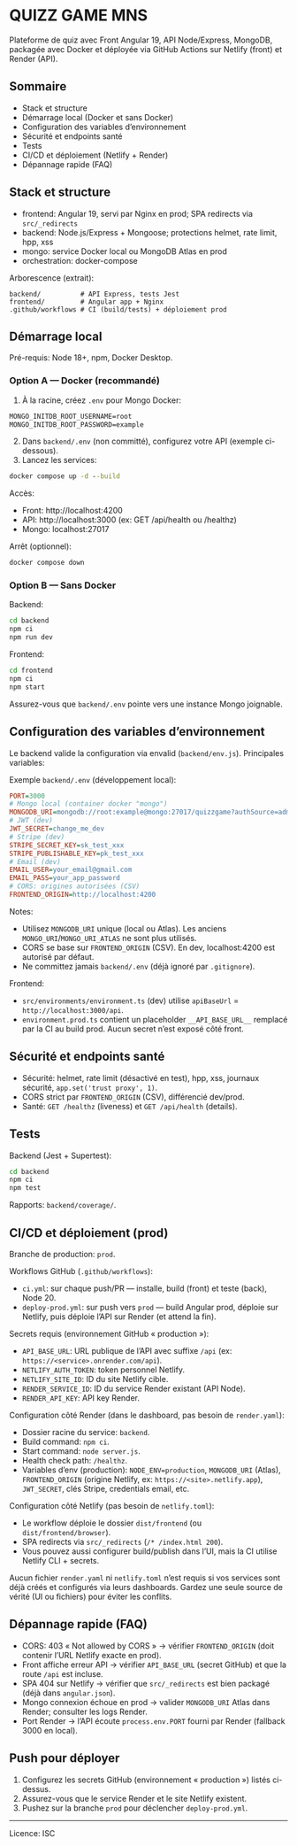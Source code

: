 # QUIZZ GAME MNS

Plateforme de quiz avec Front Angular 19, API Node/Express, MongoDB, packagée avec Docker et déployée via GitHub Actions sur Netlify (front) et Render (API).

## Sommaire

- Stack et structure
- Démarrage local (Docker et sans Docker)
- Configuration des variables d’environnement
- Sécurité et endpoints santé
- Tests
- CI/CD et déploiement (Netlify + Render)
- Dépannage rapide (FAQ)

## Stack et structure

- frontend: Angular 19, servi par Nginx en prod; SPA redirects via `src/_redirects`
- backend: Node.js/Express + Mongoose; protections helmet, rate limit, hpp, xss
- mongo: service Docker local ou MongoDB Atlas en prod
- orchestration: docker-compose

Arborescence (extrait):

```
backend/          # API Express, tests Jest
frontend/         # Angular app + Nginx
.github/workflows # CI (build/tests) + déploiement prod
```

## Démarrage local

Pré-requis: Node 18+, npm, Docker Desktop.

### Option A — Docker (recommandé)

1) À la racine, créez `.env` pour Mongo Docker:

```cmd
MONGO_INITDB_ROOT_USERNAME=root
MONGO_INITDB_ROOT_PASSWORD=example
```

2) Dans `backend/.env` (non committé), configurez votre API (exemple ci-dessous).
3) Lancez les services:

```cmd
docker compose up -d --build
```

Accès:
- Front: http://localhost:4200
- API: http://localhost:3000 (ex: GET /api/health ou /healthz)
- Mongo: localhost:27017

Arrêt (optionnel):

```cmd
docker compose down
```

### Option B — Sans Docker

Backend:

```cmd
cd backend
npm ci
npm run dev
```

Frontend:

```cmd
cd frontend
npm ci
npm start
```

Assurez-vous que `backend/.env` pointe vers une instance Mongo joignable.

## Configuration des variables d’environnement

Le backend valide la configuration via envalid (`backend/env.js`). Principales variables:

Exemple `backend/.env` (développement local):

```ini
PORT=3000
# Mongo local (container docker "mongo")
MONGODB_URI=mongodb://root:example@mongo:27017/quizzgame?authSource=admin
# JWT (dev)
JWT_SECRET=change_me_dev
# Stripe (dev)
STRIPE_SECRET_KEY=sk_test_xxx
STRIPE_PUBLISHABLE_KEY=pk_test_xxx
# Email (dev)
EMAIL_USER=your_email@gmail.com
EMAIL_PASS=your_app_password
# CORS: origines autorisées (CSV)
FRONTEND_ORIGIN=http://localhost:4200
```

Notes:
- Utilisez `MONGODB_URI` unique (local ou Atlas). Les anciens `MONGO_URI`/`MONGO_URI_ATLAS` ne sont plus utilisés.
- CORS se base sur `FRONTEND_ORIGIN` (CSV). En dev, localhost:4200 est autorisé par défaut.
- Ne committez jamais `backend/.env` (déjà ignoré par `.gitignore`).

Frontend:
- `src/environments/environment.ts` (dev) utilise `apiBaseUrl` = `http://localhost:3000/api`.
- `environment.prod.ts` contient un placeholder `__API_BASE_URL__` remplacé par la CI au build prod. Aucun secret n’est exposé côté front.

## Sécurité et endpoints santé

- Sécurité: helmet, rate limit (désactivé en test), hpp, xss, journaux sécurité, `app.set('trust proxy', 1)`.
- CORS strict par `FRONTEND_ORIGIN` (CSV), différencié dev/prod.
- Santé: `GET /healthz` (liveness) et `GET /api/health` (details).

## Tests

Backend (Jest + Supertest):

```cmd
cd backend
npm ci
npm test
```

Rapports: `backend/coverage/`.

## CI/CD et déploiement (prod)

Branche de production: `prod`.

Workflows GitHub (`.github/workflows`):
- `ci.yml`: sur chaque push/PR — installe, build (front) et teste (back), Node 20.
- `deploy-prod.yml`: sur push vers `prod` — build Angular prod, déploie sur Netlify, puis déploie l’API sur Render (et attend la fin).

Secrets requis (environnement GitHub « production »):
- `API_BASE_URL`: URL publique de l’API avec suffixe `/api` (ex: `https://<service>.onrender.com/api`).
- `NETLIFY_AUTH_TOKEN`: token personnel Netlify.
- `NETLIFY_SITE_ID`: ID du site Netlify cible.
- `RENDER_SERVICE_ID`: ID du service Render existant (API Node).
- `RENDER_API_KEY`: API key Render.

Configuration côté Render (dans le dashboard, pas besoin de `render.yaml`):
- Dossier racine du service: `backend`.
- Build command: `npm ci`.
- Start command: `node server.js`.
- Health check path: `/healthz`.
- Variables d’env (production): `NODE_ENV=production`, `MONGODB_URI` (Atlas), `FRONTEND_ORIGIN` (origine Netlify, ex: `https://<site>.netlify.app`), `JWT_SECRET`, clés Stripe, credentials email, etc.

Configuration côté Netlify (pas besoin de `netlify.toml`):
- Le workflow déploie le dossier `dist/frontend` (ou `dist/frontend/browser`).
- SPA redirects via `src/_redirects` (`/* /index.html 200`).
- Vous pouvez aussi configurer build/publish dans l’UI, mais la CI utilise Netlify CLI + secrets.

Aucun fichier `render.yaml` ni `netlify.toml` n’est requis si vos services sont déjà créés et configurés via leurs dashboards. Gardez une seule source de vérité (UI ou fichiers) pour éviter les conflits.

## Dépannage rapide (FAQ)

- CORS: 403 « Not allowed by CORS » → vérifier `FRONTEND_ORIGIN` (doit contenir l’URL Netlify exacte en prod).
- Front affiche erreur API → vérifier `API_BASE_URL` (secret GitHub) et que la route `/api` est incluse.
- SPA 404 sur Netlify → vérifier que `src/_redirects` est bien packagé (déjà dans `angular.json`).
- Mongo connexion échoue en prod → valider `MONGODB_URI` Atlas dans Render; consulter les logs Render.
- Port Render → l’API écoute `process.env.PORT` fourni par Render (fallback 3000 en local).

## Push pour déployer

1) Configurez les secrets GitHub (environnement « production ») listés ci-dessus.
2) Assurez-vous que le service Render et le site Netlify existent.
3) Pushez sur la branche `prod` pour déclencher `deploy-prod.yml`.

---

Licence: ISC